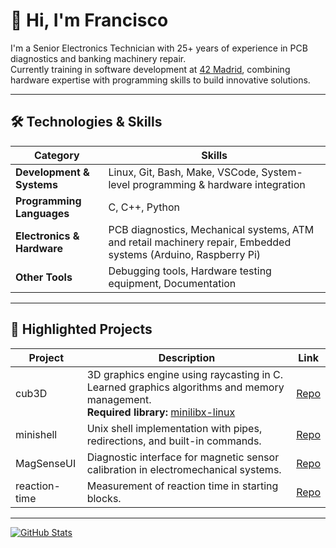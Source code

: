 # 👋 Hi, I'm Francisco

I'm a Senior Electronics Technician with 25+ years of experience in PCB diagnostics and banking machinery repair.  
Currently training in software development at [42 Madrid](https://42madrid.com/), combining hardware expertise with programming skills to build innovative solutions.


---

## 🛠️ Technologies & Skills

| Category | Skills |
|----------|--------|
| **Development & Systems** | Linux, Git, Bash, Make, VSCode, System-level programming & hardware integration |
| **Programming Languages** | C, C++, Python |
| **Electronics & Hardware** | PCB diagnostics, Mechanical systems, ATM and retail machinery repair, Embedded systems (Arduino, Raspberry Pi) |
| **Other Tools** | Debugging tools, Hardware testing equipment, Documentation |

---

## 🚀 Highlighted Projects

| Project | Description | Link |
|---------|-------------|------|
| cub3D | 3D graphics engine using raycasting in C. Learned graphics algorithms and memory management.<br>**Required library:** [minilibx-linux](https://github.com/42paris/minilibx-linux) | [Repo](#) |
| minishell | Unix shell implementation with pipes, redirections, and built-in commands. | [Repo](https://github.com/fran-byte/42-minishell) |
| MagSenseUI | Diagnostic interface for magnetic sensor calibration in electromechanical systems. | [Repo](https://github.com/fran-byte/MagSenseUI) |
| reaction-time | Measurement of reaction time in starting blocks. | [Repo](https://github.com/fran-byte/reaction-time/blob/main/README_en.md) |

---

[![GitHub Stats](https://github-readme-stats.vercel.app/api?username=fran-byte&show_icons=true&theme=radical)](https://github.com/fran-byte)
